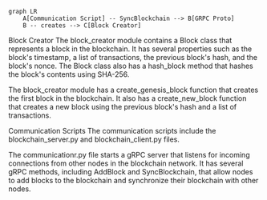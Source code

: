 ```mermaid
graph LR
    A[Communication Script] -- SyncBlockchain --> B[GRPC Proto]
    B -- creates --> C[Block Creator]
```



Block Creator
The block_creator module contains a Block class that represents a block in the blockchain. It has several properties such as the block's timestamp, a list of transactions, the previous block's hash, and the block's nonce. The Block class also has a hash_block method that hashes the block's contents using SHA-256.

The block_creator module has a create_genesis_block function that creates the first block in the blockchain. It also has a create_new_block function that creates a new block using the previous block's hash and a list of transactions.

Communication Scripts
The communication scripts include the blockchain_server.py and blockchain_client.py files.

The communicationr.py file starts a gRPC server that listens for incoming connections from other nodes in the blockchain network. It has several gRPC methods, including AddBlock and SyncBlockchain, that allow nodes to add blocks to the blockchain and synchronize their blockchain with other nodes.
